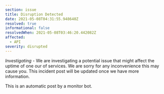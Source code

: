 ```yaml
---
section: issue
title: Disruption Detected
date: 2021-05-08T04:31:55.948640Z
resolved: true
informational: false
resolvedWhen: 2021-05-08T03:46:20.442082Z
affected:
  - API
severity: disrupted
---
```

*Investigating* - We are investigating a potential issue that might affect the uptime of one our of services. We are sorry for any inconvenience this may cause you. This incident post will be updated once we have more information.

This is an automatic post by a monitor bot.
        